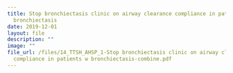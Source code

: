 ```yaml
---
title: Stop bronchiectasis clinic on airway clearance compliance in patients w
  bronchiectasis
date: 2019-12-01
layout: file
description: ""
image: ""
file_url: /files/14_TTSH_AHSP_1-Stop bronchiectasis clinic on airway clearance
  compliance in patients w bronchiectasis-combine.pdf
---
```

